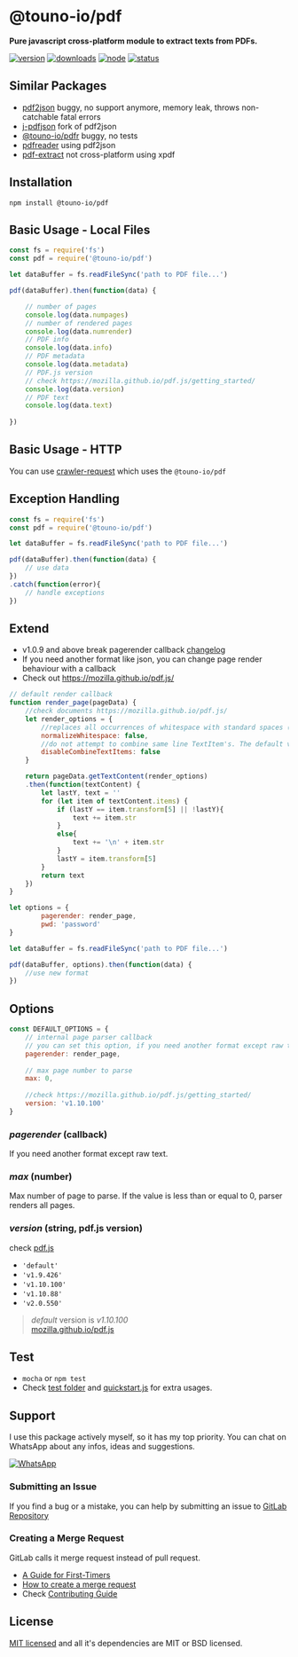 # @touno-io/pdf

**Pure javascript cross-platform module to extract texts from PDFs.**

[![version](https://img.shields.io/npm/v/@touno-io/pdf.svg)](https://www.npmjs.org/package/@touno-io/pdf)
[![downloads](https://img.shields.io/npm/dt/@touno-io/pdf.svg)](https://www.npmjs.org/package/@touno-io/pdf)
[![node](https://img.shields.io/node/v/@touno-io/pdf.svg)](https://nodejs.org/)
[![status](https://gitlab.com/autokent/@touno-io/pdf/badges/master/pipeline.svg)](https://gitlab.com/autokent/@touno-io/pdf/pipelines)

## Similar Packages
* [pdf2json](https://www.npmjs.com/package/pdf2json) buggy, no support anymore, memory leak, throws non-catchable fatal errors
* [j-pdfjson](https://www.npmjs.com/package/j-pdfjson) fork of pdf2json
* [@touno-io/pdfr](https://github.com/dunso/@touno-io/pdf) buggy, no tests
* [pdfreader](https://www.npmjs.com/package/pdfreader) using pdf2json
* [pdf-extract](https://www.npmjs.com/package/pdf-extract) not cross-platform using xpdf

## Installation
`npm install @touno-io/pdf`
 
## Basic Usage - Local Files

```js
const fs = require('fs')
const pdf = require('@touno-io/pdf')

let dataBuffer = fs.readFileSync('path to PDF file...')

pdf(dataBuffer).then(function(data) {

	// number of pages
	console.log(data.numpages)
	// number of rendered pages
	console.log(data.numrender)
	// PDF info
	console.log(data.info)
	// PDF metadata
	console.log(data.metadata) 
	// PDF.js version
	// check https://mozilla.github.io/pdf.js/getting_started/
	console.log(data.version)
	// PDF text
	console.log(data.text) 
        
})
```

## Basic Usage - HTTP
You can use [crawler-request](https://www.npmjs.com/package/crawler-request) which uses the `@touno-io/pdf`

## Exception Handling

```js
const fs = require('fs')
const pdf = require('@touno-io/pdf')

let dataBuffer = fs.readFileSync('path to PDF file...')

pdf(dataBuffer).then(function(data) {
	// use data
})
.catch(function(error){
	// handle exceptions
})
```

## Extend
* v1.0.9 and above break pagerender callback [changelog](https://gitlab.com/autokent/@touno-io/pdf/blob/master/CHANGELOG)
* If you need another format like json, you can change page render behaviour with a callback
* Check out https://mozilla.github.io/pdf.js/

```js
// default render callback
function render_page(pageData) {
    //check documents https://mozilla.github.io/pdf.js/
    let render_options = {
        //replaces all occurrences of whitespace with standard spaces (0x20). The default value is `false`.
        normalizeWhitespace: false,
        //do not attempt to combine same line TextItem's. The default value is `false`.
        disableCombineTextItems: false
    }

    return pageData.getTextContent(render_options)
	.then(function(textContent) {
		let lastY, text = ''
		for (let item of textContent.items) {
			if (lastY == item.transform[5] || !lastY){
				text += item.str
			}  
			else{
				text += '\n' + item.str
			}    
			lastY = item.transform[5]
		}
		return text
	})
}

let options = {
		pagerender: render_page,
		pwd: 'password'
}

let dataBuffer = fs.readFileSync('path to PDF file...')

pdf(dataBuffer, options).then(function(data) {
	//use new format
})
```

## Options

```js
const DEFAULT_OPTIONS = {
	// internal page parser callback
	// you can set this option, if you need another format except raw text
	pagerender: render_page,
	
	// max page number to parse
	max: 0,
	
	//check https://mozilla.github.io/pdf.js/getting_started/
	version: 'v1.10.100'
}
```
### *pagerender* (callback)
If you need another format except raw text.  

### *max* (number)
Max number of page to parse. If the value is less than or equal to 0, parser renders all pages.  

### *version* (string, pdf.js version)
check [pdf.js](https://mozilla.github.io/pdf.js/getting_started/)

* `'default'`
* `'v1.9.426'`
* `'v1.10.100'`
* `'v1.10.88'`
* `'v2.0.550'`

>*default* version is *v1.10.100*   
>[mozilla.github.io/pdf.js](https://mozilla.github.io/pdf.js/getting_started/#download)

## Test
* `mocha` or `npm test`
* Check [test folder](https://gitlab.com/autokent/@touno-io/pdf/tree/master/test) and [quickstart.js](https://gitlab.com/autokent/@touno-io/pdf/blob/master/quickstart.js) for extra usages.

## Support
I use this package actively myself, so it has my top priority. You can chat on WhatsApp about any infos, ideas and suggestions.

[![WhatsApp](https://img.shields.io/badge/style-chat-green.svg?style=flat&label=whatsapp)](https://api.whatsapp.com/send?phone=905063042480&text=Hi%2C%0ALet%27s%20talk%20about%20@touno-io/pdf)

### Submitting an Issue
If you find a bug or a mistake, you can help by submitting an issue to [GitLab Repository](https://gitlab.com/autokent/@touno-io/pdf/issues)

### Creating a Merge Request
GitLab calls it merge request instead of pull request.  

* [A Guide for First-Timers](https://about.gitlab.com/2016/06/16/fearless-contribution-a-guide-for-first-timers/)
* [How to create a merge request](https://docs.gitlab.com/ee/gitlab-basics/add-merge-request.html)
* Check [Contributing Guide](https://gitlab.com/autokent/@touno-io/pdf/blob/master/CONTRIBUTING.md) 

## License
[MIT licensed](https://gitlab.com/autokent/@touno-io/pdf/blob/master/LICENSE) and all it's dependencies are MIT or BSD licensed.
